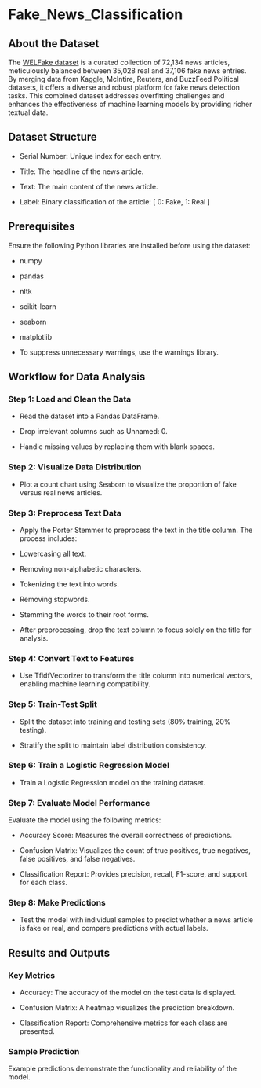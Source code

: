 # Fake_News_Classification

## About the Dataset

The [WELFake dataset](https://www.kaggle.com/datasets/saurabhshahane/fake-news-classification) is a curated collection of 72,134 news articles, meticulously balanced between 35,028 real and 37,106 fake news entries. By merging data from Kaggle, McIntire, Reuters, and BuzzFeed Political datasets, it offers a diverse and robust platform for fake news detection tasks. This combined dataset addresses overfitting challenges and enhances the effectiveness of machine learning models by providing richer textual data.

## Dataset Structure

- Serial Number: Unique index for each entry.

- Title: The headline of the news article.

- Text: The main content of the news article.

- Label: Binary classification of the article: [ 0: Fake, 1: Real ]

## Prerequisites

Ensure the following Python libraries are installed before using the dataset:

- numpy

- pandas

- nltk

- scikit-learn

- seaborn

- matplotlib

- To suppress unnecessary warnings, use the warnings library.

## Workflow for Data Analysis

### Step 1: Load and Clean the Data

- Read the dataset into a Pandas DataFrame.

- Drop irrelevant columns such as Unnamed: 0.

- Handle missing values by replacing them with blank spaces.

### Step 2: Visualize Data Distribution

- Plot a count chart using Seaborn to visualize the proportion of fake versus real news articles.

### Step 3: Preprocess Text Data

- Apply the Porter Stemmer to preprocess the text in the title column. The process includes:

- Lowercasing all text.

- Removing non-alphabetic characters.

- Tokenizing the text into words.

- Removing stopwords.

- Stemming the words to their root forms.

- After preprocessing, drop the text column to focus solely on the title for analysis.

### Step 4: Convert Text to Features

- Use TfidfVectorizer to transform the title column into numerical vectors, enabling machine learning compatibility.

### Step 5: Train-Test Split

- Split the dataset into training and testing sets (80% training, 20% testing).

- Stratify the split to maintain label distribution consistency.

### Step 6: Train a Logistic Regression Model

- Train a Logistic Regression model on the training dataset.

### Step 7: Evaluate Model Performance

Evaluate the model using the following metrics:

- Accuracy Score: Measures the overall correctness of predictions.

- Confusion Matrix: Visualizes the count of true positives, true negatives, false positives, and false negatives.

- Classification Report: Provides precision, recall, F1-score, and support for each class.

### Step 8: Make Predictions

- Test the model with individual samples to predict whether a news article is fake or real, and compare predictions with actual labels.


## Results and Outputs

### Key Metrics

- Accuracy: The accuracy of the model on the test data is displayed.

- Confusion Matrix: A heatmap visualizes the prediction breakdown.

- Classification Report: Comprehensive metrics for each class are presented.

### Sample Prediction

Example predictions demonstrate the functionality and reliability of the model.
